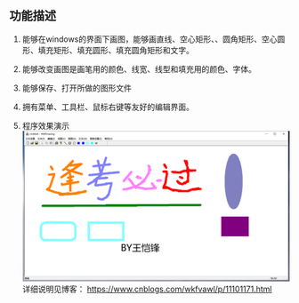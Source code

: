 ## 功能描述

1. 能够在windows的界面下画图，能够画直线、空心矩形、、圆角矩形、空心圆形、填充矩形、填充圆形、填充圆角矩形和文字。

2. 能够改变画图是画笔用的颜色、线宽、线型和填充用的颜色、字体。

3. 能够保存、打开所做的图形文件

4. 拥有菜单、工具栏、鼠标右键等友好的编辑界面。

5. 程序效果演示
![Image text](https://github.com/wkfvawl/MFC-Drawing/blob/master/image/view.png)
详细说明见博客：
https://www.cnblogs.com/wkfvawl/p/11101171.html
